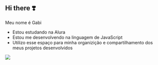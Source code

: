 ## Hi there ❣️

Meu nome é Gabi

- Estou estudando na Alura
- Estou me desenvolvendo na linguagem de JavaScript
- Utilizo esse espaço para minha organizição e compartilhamento dos meus projetos desenvolvidos


![](https://giphy.com/gifs/kpop-aespa-karina-ZBasOGXvz760zOSqpx">)
